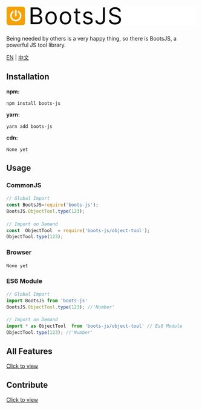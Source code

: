 # ![logo](https://github.com/JunLiangWangX/BootsJS/blob/main/resource/logo.png?raw=true)

Being needed by others is a very happy thing, so there is BootsJS, a powerful JS tool library.

[EN](https://github.com/JunLiangWangX/BootsJS/blob/main/README.md) | [中文](https://github.com/JunLiangWangX/BootsJS/blob/main/README(zh).md)

## Installation

**npm:**

```
npm install boots-js
```

**yarn:**

```
yarn add boots-js
```

**cdn:**

```
None yet
```

## Usage

### CommonJS

```javascript
// Global Import
const BootsJS=require('boots-js');
BootsJS.ObjectTool.type(123);

// Import on Demand
const  ObjectTool  = require('boots-js/object-tool');
ObjectTool.type(123);
```

### Browser

```
None yet
```

### ES6 Module

```js
// Global Import
import BootsJS from 'boots-js'
BootsJS.ObjectTool.type(123); //'Number'

// Import on Demand
import * as ObjectTool  from 'boots-js/object-tool' // Es6 Module
ObjectTool.type(123); //'Number'
```

## All Features

[Click to view](https://junliangwangx.github.io/BootsJS/)

## Contribute

[Click to view](https://github.com/JunLiangWangX/BootsJS/blob/main/CONTRIBUTING.md)